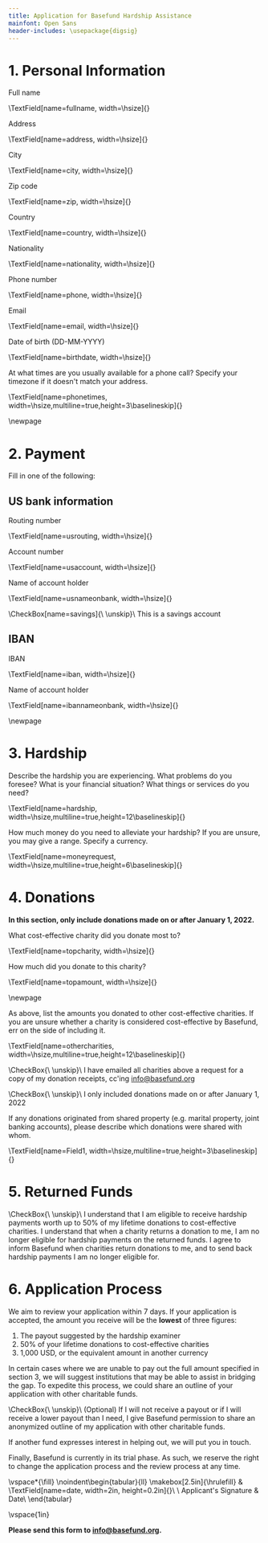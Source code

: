 ```yaml
---
title: Application for Basefund Hardship Assistance
mainfont: Open Sans
header-includes: \usepackage{digsig}
---
```


# 1. Personal Information

Full name

\TextField[name=fullname, width=\hsize]{}

Address

\TextField[name=address, width=\hsize]{}

City

\TextField[name=city, width=\hsize]{}

Zip code

\TextField[name=zip, width=\hsize]{}

Country

\TextField[name=country, width=\hsize]{}

Nationality

\TextField[name=nationality, width=\hsize]{}

Phone number

\TextField[name=phone, width=\hsize]{}

Email

\TextField[name=email, width=\hsize]{}

Date of birth (DD-MM-YYYY)

\TextField[name=birthdate, width=\hsize]{}

At what times are you usually available for a phone call? Specify your timezone if it doesn't match your address.

\TextField[name=phonetimes, width=\hsize,multiline=true,height=3\baselineskip]{}

\newpage

# 2. Payment

Fill in one of the following:

## US bank information

Routing number

\TextField[name=usrouting, width=\hsize]{}

Account number

\TextField[name=usaccount, width=\hsize]{}

Name of account holder

\TextField[name=usnameonbank, width=\hsize]{}

\CheckBox[name=savings]{\ \unskip}\ This is a savings account

## IBAN

IBAN

\TextField[name=iban, width=\hsize]{}

Name of account holder

\TextField[name=ibannameonbank, width=\hsize]{}

<!-- ## USDC -->

<!-- USDC is a cryptocurrency. At the time of writing, 1 USDC can be redeemed at Coinbase for $1, and it can be traded for many fiat currencies on other cryptocurrency exchanges. This is a fallback option for people who have neither an IBAN nor a US bank account. -->

<!-- USDC address (starts with 0x) -->

<!-- \TextField[name=usdc, width=\hsize]{} -->

\newpage

# 3. Hardship

Describe the hardship you are experiencing. What problems do you foresee? What is your financial situation? What things or services do you need?

\TextField[name=hardship, width=\hsize,multiline=true,height=12\baselineskip]{}

How much money do you need to alleviate your hardship? If you are unsure, you may give a range. Specify a currency.

\TextField[name=moneyrequest, width=\hsize,multiline=true,height=6\baselineskip]{}

# 4. Donations

**In this section, only include donations made on or after January 1, 2022.**

What cost-effective charity did you donate most to?

\TextField[name=topcharity, width=\hsize]{}

How much did you donate to this charity?

\TextField[name=topamount, width=\hsize]{}

\newpage

As above, list the amounts you donated to other cost-effective charities. If you are unsure whether a charity is considered cost-effective by Basefund, err on the side of including it.

\TextField[name=othercharities, width=\hsize,multiline=true,height=12\baselineskip]{}

\CheckBox{\ \unskip}\ I have emailed all charities above a request for a copy of my donation receipts, cc'ing info@basefund.org

\CheckBox{\ \unskip}\ I only included donations made on or after January 1, 2022

If any donations originated from shared property (e.g. marital property, joint banking accounts), please describe which donations were shared with whom.

\TextField[name=Field1, width=\hsize,multiline=true,height=3\baselineskip]{}

# 5. Returned Funds

\CheckBox{\ \unskip}\ I understand that I am eligible to receive hardship payments worth up to 50% of my lifetime donations to cost-effective charities. I understand that when a charity returns a donation to me, I am no longer eligible for hardship payments on the returned funds. I agree to inform Basefund when charities return donations to me, and to send back hardship payments I am no longer eligible for.

# 6. Application Process

We aim to review your application within 7 days. If your application is accepted, the amount you receive will be the **lowest** of three figures:

1. The payout suggested by the hardship examiner
2. 50% of your lifetime donations to cost-effective charities
3. 1,000 USD, or the equivalent amount in another currency

In certain cases where we are unable to pay out the full amount specified in section 3, we will suggest institutions that may be able to assist in bridging the gap. To expedite this process, we could share an outline of your application with other charitable funds.

\CheckBox{\ \unskip}\ (Optional) If I will not receive a payout or if I will receive a lower payout than I need, I give Basefund permission to share an anonymized outline of my application with other charitable funds.

If another fund expresses interest in helping out, we will put you in touch.

Finally, Basefund is currently in its trial phase. As such, we reserve the right to change the application process and the review process at any time.

\vspace*{\fill}
\noindent\begin{tabular}{ll}
\makebox[2.5in]{\hrulefill} & \TextField[name=date, width=2in, height=0.2in]{}\\
\\
Applicant's Signature & Date\\
\end{tabular}

\vspace{1in}

**Please send this form to info@basefund.org.**
